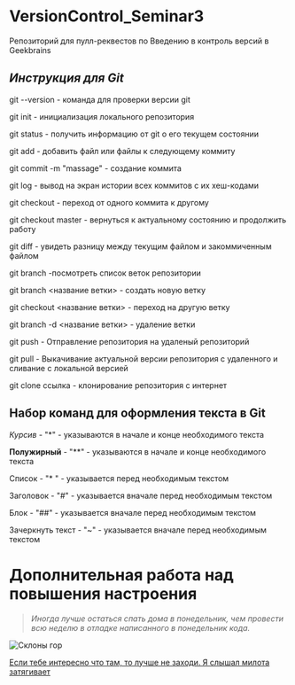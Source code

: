 # VersionControl_Seminar3
Репозиторий для пулл-реквестов по Введению в контроль версий в Geekbrains


## _Инструкция для **Git**_

git --version - команда для проверки версии git

git init - инициализация локального репозитория

git status - получить информацию от git о его текущем состоянии

git add - добавить файл или файлы к следующему коммиту

git commit -m "massage" - создание коммита

git log - вывод на экран истории всех коммитов с их хеш-кодами

git checkout - переход от одного коммита к другому

git checkout master - вернуться к актуальному состоянию и продолжить работу

git diff - увидеть разницу между текущим файлом и закоммиченным файлом

git branch -посмотреть список веток репозитории

git branch <название ветки> - создать новую ветку

git checkout <название ветки> - переход на другую ветку

git branch -d <название ветки> - удаление ветки

git push - Отправление репозитория на удаленый репозиторий

git pull - Выкачивание актуальной версии репозитория с удаленного и сливание с локальной версией

git clone ссылка - клонирование репозитория с интернет


## Набор команд для оформления текста в Git

*Курсив* - "*" - указываются в начале и конце необходимого текста

**Полужирный** - "**" - указываются в начале и конце необходимого текста

Список - "* " - указывается перед необходимым текстом

Заголовок - "#" -  указывается вначале перед необходимым текстом

Блок - "##" - указывается вначале перед необходимым текстом

Зачеркнуть текст - "~" - указывается вначале перед необходимым текстом


# Дополнительная работа над повышения настроения 

>*Иногда лучше остаться спать дома в понедельник, чем провести всю неделю в отладке написанного в понедельник кода.*

![Склоны гор](https://krot.info/uploads/posts/2022-03/1646390274_7-krot-info-p-milie-smeshnie-zhivotnie-smeshnie-foto-8.jpg)

 [Если тебе интересно что там, то лучше не заходи. Я слышал милота затягивает](https://dtf.ru/s/auf?ysclid=leuc478ka0672570946)